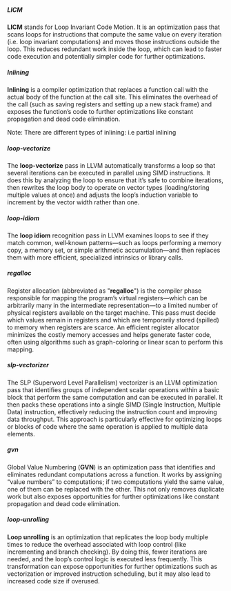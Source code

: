 ##### LICM
**LICM** stands for Loop Invariant Code Motion. It is an optimization pass that scans loops for instructions that compute the same value on every iteration (i.e. loop invariant computations) and moves those instructions outside the loop. This reduces redundant work inside the loop, which can lead to faster code execution and potentially simpler code for further optimizations.

##### Inlining
**Inlining** is a compiler optimization that replaces a function call with the actual body of the function at the call site. This eliminates the overhead of the call (such as saving registers and setting up a new stack frame) and exposes the function’s code to further optimizations like constant propagation and dead code elimination.

Note: There are different types of inlining: i.e partial inlining

##### loop-vectorize
The **loop-vectorize** pass in LLVM automatically transforms a loop so that several iterations can be executed in parallel using SIMD instructions. It does this by analyzing the loop to ensure that it’s safe to combine iterations, then rewrites the loop body to operate on vector types (loading/storing multiple values at once) and adjusts the loop’s induction variable to increment by the vector width rather than one.

##### loop-idiom
The **loop idiom** recognition pass in LLVM examines loops to see if they match common, well‑known patterns—such as loops performing a memory copy, a memory set, or simple arithmetic accumulation—and then replaces them with more efficient, specialized intrinsics or library calls.

##### regalloc
Register allocation (abbreviated as "**regalloc**") is the compiler phase responsible for mapping the program’s virtual registers—which can be arbitrarily many in the intermediate representation—to a limited number of physical registers available on the target machine. This pass must decide which values remain in registers and which are temporarily stored (spilled) to memory when registers are scarce. An efficient register allocator minimizes the costly memory accesses and helps generate faster code, often using algorithms such as graph-coloring or linear scan to perform this mapping.

##### slp-vectorizer
The SLP (Superword Level Parallelism) vectorizer is an LLVM optimization pass that identifies groups of independent scalar operations within a basic block that perform the same computation and can be executed in parallel. It then packs these operations into a single SIMD (Single Instruction, Multiple Data) instruction, effectively reducing the instruction count and improving data throughput. This approach is particularly effective for optimizing loops or blocks of code where the same operation is applied to multiple data elements.

##### gvn
Global Value Numbering (**GVN**) is an optimization pass that identifies and eliminates redundant computations across a function. It works by assigning “value numbers” to computations; if two computations yield the same value, one of them can be replaced with the other. This not only removes duplicate work but also exposes opportunities for further optimizations like constant propagation and dead code elimination.

##### loop-unrolling
**Loop unrolling** is an optimization that replicates the loop body multiple times to reduce the overhead associated with loop control (like incrementing and branch checking). By doing this, fewer iterations are needed, and the loop’s control logic is executed less frequently. This transformation can expose opportunities for further optimizations such as vectorization or improved instruction scheduling, but it may also lead to increased code size if overused.